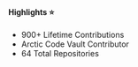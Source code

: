 <h4>Highlights ⭐</h4>
<ul>
  <li>900+ Lifetime Contributions</li>
  <li>Arctic Code Vault Contributor</li>
  <li>64 Total Repositories</li>
</ul>
